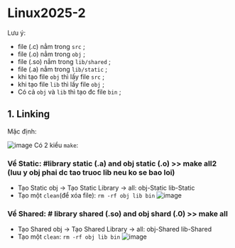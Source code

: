 # Linux2025-2
Lưu ý: 
- file (.c) nẳm trong `src` ;
- file (.o) nẳm trong `obj` ;
- file (.so) nẳm trong `lib/shared` ;
- file (.a) nẳm trong `lib/static` ;
- khi tạo file `obj` thì lấy file `src` ;
- khi tạo file `lib` thì lấy file `obj` ;
- Có cả `obj` và `lib` thì tạo đc file `bin` ;
 

## 1. Linking
Mặc định:

 ![image](https://github.com/user-attachments/assets/c378845e-ae1b-4a11-b7fc-76c8c62cf15c)
Có 2 kiểu `make`:

### Về Static: #library static (.a) and obj static (.o) >> make all2 (luu y obj phai dc tao truoc lib neu ko se bao loi)
- Tạo Static obj → Tạo Static Library → all: obj-Static lib-Static
- Tạo một `clean`(để xóa file): `rm -rf obj lib bin`
![image](https://github.com/user-attachments/assets/c2b59728-a07a-408d-81ba-4515e0e69384)

### Về Shared: # library shared (.so) and obj shard (.0) >> make all
- Tạo Shared obj → Tạo Shared Library → all: obj-Shared lib-Shared
- Tạo một `clean`: `rm -rf obj lib bin`
  ![image](https://github.com/user-attachments/assets/2bfc7c0b-39d3-4c83-91f2-f7f2811743ad)

